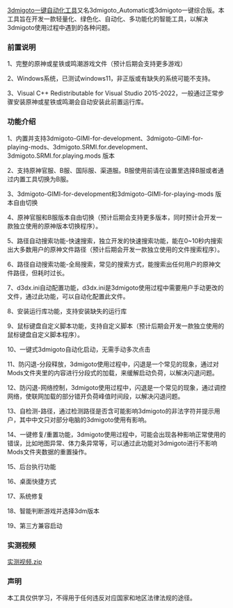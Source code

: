 [3dmigoto一键自动化工具](https://github.com/E5C8F/3dmigoto_automatic/)又名3dmigoto_Automatic或3dmigoto一键综合版。本工具旨在开发一款轻量化、绿色化、自动化、多功能化的智能工具，以解决3dmigoto使用过程中遇到的各种问题。

### 前置说明
1、完整的原神或星铁或鸣潮游戏文件（预计后期会支持更多游戏）

2、Windows系统，已测试windows11，非正版或有缺失的系统可能不支持。

3、Visual C++ Redistributable for Visual Studio 2015-2022，一般通过正常步骤安装原神或星铁或鸣潮会自动安装此前置运行库。 

### 功能介绍

1、内置并支持3dmigoto-GIMI-for-development、3dmigoto-GIMI-for-playing-mods、3dmigoto.SRMI.for.development、3dmigoto.SRMI.for.playing.mods 版本                            

2、支持原神官服、B服、国际服、渠道服。B服使用前请在设置里选择B服或者通过内置工具切换为B服。

3、3dmigoto-GIMI-for-development和3dmigoto-GIMI-for-playing-mods 版本自由切换                               

4、原神官服和B服版本自由切换（预计后期会支持更多版本，同时预计会开发一款独立使用的原神版本切换程序）。

5、路径自动搜索功能-快速搜索，独立开发的快速搜索功能，能在0~10秒内搜索出大多数用户的原神文件路径（预计后期会开发一款独立使用的文件搜索程序）。

6、路径自动搜索功能-全局搜索，常见的搜索方式，能搜索出任何用户的原神文件路径，但耗时过长。

7、d3dx.ini自动配置功能，d3dx.ini是3dmigoto使用过程中需要用户手动更改的文件，通过此功能，可以自动化配置此文件。

8、安装运行库功能，支持安装缺失的运行库

9、鼠标键盘自定义脚本功能，支持自定义脚本（预计后期会开发一款独立使用的鼠标键盘自定义脚本程序）。

10、一键式3dmigoto自动化启动，无需手动多次点击

11、防闪退-分段释放，3dmigoto使用过程中，闪退是一个常见的现象，通过对Mods文件夹里的内容进行分段式的加载，来缓解启动负荷，以解决闪退问题。

12、防闪退-网络控制，3dmigoto使用过程中，闪退是一个常见的现象，通过调控网络，使联网加载的部分错开负荷峰值时间段，以解决闪退问题。

13、自检测-路径，通过检测路径是否含可能影响3dmigoto的非法字符并提示用户，其中中文只对部分电脑的3dmigoto使用有影响。

14、一键修复/重置功能，3dmigoto使用过程中，可能会出现各种影响正常使用的错误，比如地图异常、体力条异常等，可以通过此功能对3dmigoto进行不影响Mods文件夹数据的重置操作。

15、后台执行功能

16、桌面快捷方式

17、系统修复

18、智能判断游戏并选择3dm版本

19、第三方兼容启动

### 实测视频

[实测视频.zip](https://github.com/E5C8F/3dmigoto_Automatic/files/15232876/default.zip)

### 声明
本工具仅供学习，不得用于任何违反对应国家和地区法律法规的途径。
